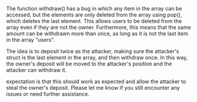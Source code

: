 The function withdraw() has a bug in which any item in the array can be accessed, but the elements are only deleted from the array using pop(), which deletes the last element. This allows users to be deleted from the array even if they are not the owner. Furthermore, this means that the same amount can be withdrawn more than once, as long as it is not the last item in the array "users".

The idea is to deposit twice as the attacker, making sure the attacker's struct is the last element in the array, and then withdraw once. In this way, the owner's deposit will be moved to the attacker's position and the attacker can withdraw it.

expectation is that this should work as expected and allow the attacker to steal the owner's deposit. Please let me know if you still encounter any issues or need further assistance.
